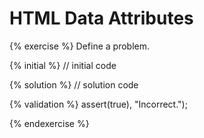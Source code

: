 # HTML Data Attributes

{% exercise %}
Define a problem.

{% initial %}
// initial code 

{% solution %}
// solution code

{% validation %}
assert(true), "Incorrect.");

{% endexercise %}